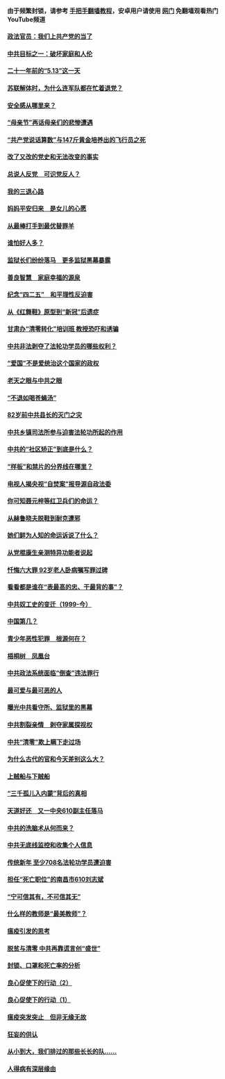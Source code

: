 #### 由于频繁封锁，请参考 [手把手翻墙教程](https://github.com/gfw-breaker/guides/wiki/)，安卓用户请使用 [网门](https://github.com/gfw-breaker/nogfw/blob/master/dl.md?t=05211301) 免翻墙观看热门YouTube频道 

#### [政法官员：我们上共产党的当了](../pages/19/425351.md?t=05211301) 

#### [中共目标之一：破坏家庭和人伦](../pages/19/424454.md?t=05211301) 

#### [二十一年前的“5.13”这一天](../pages/19/424814.md?t=05211301) 

#### [苏联解体时，为什么连军队都在忙着退党？](../pages/19/424335.md?t=05211301) 

#### [安全感从哪里来？](../pages/19/424336.md?t=05211301) 

#### [“母亲节”再话母亲们的悲惨遭遇](../pages/19/424234.md?t=05211301) 

#### [“共产党说话算数”与147斤黄金培养出的飞行员之死](../pages/19/424115.md?t=05211301) 

#### [改了又改的党史和无法改变的事实](../pages/19/424037.md?t=05211301) 

#### [总说人反党　可识党反人？](../pages/19/423820.md?t=05211301) 

#### [我的三退心路](../pages/19/423876.md?t=05211301) 

#### [妈妈平安归来　是女儿的心愿](../pages/19/423947.md?t=05211301) 

#### [从最棒打手到最优替罪羊](../pages/19/423819.md?t=05211301) 

#### [谁怕好人多？](../pages/19/423774.md?t=05211301) 

#### [监狱长们纷纷落马　更多监狱黑幕暴露](../pages/19/423787.md?t=05211301) 

#### [善良智慧　家庭幸福的源泉](../pages/19/423632.md?t=05211301) 

#### [纪念“四二五”　和平理性反迫害](../pages/19/423660.md?t=05211301) 

#### [从《红舞鞋》原型到“新冠”后遗症](../pages/19/423509.md?t=05211301) 

#### [甘肃办“清零转化”培训班 教授恐吓和诱骗](../pages/19/423498.md?t=05211301) 

#### [中共非法剥夺了法轮功学员的哪些权利？](../pages/19/423392.md?t=05211301) 

#### [“爱国”不是爱统治这个国家的政权](../pages/19/423029.md?t=05211301) 

#### [老天之眼与中共之眼](../pages/19/423378.md?t=05211301) 

#### [“不退如喝苍蝇汤”](../pages/19/423287.md?t=05211301) 

#### [82岁前中共县长的灭门之灾](../pages/19/423055.md?t=05211301) 

#### [中共乡镇司法所参与迫害法轮功所起的作用](../pages/19/423064.md?t=05211301) 

#### [中共的“社区矫正”到底是什么？](../pages/19/422870.md?t=05211301) 

#### [“样板”和禁片的分界线在哪里？](../pages/19/422704.md?t=05211301) 

#### [电视人揭央视“自焚案”报导源自政法委](../pages/19/422770.md?t=05211301) 

#### [你可知聂元梓等红卫兵们的命运？](../pages/19/422848.md?t=05211301) 

#### [从赫鲁晓夫脱鞋到耐克遭邪](../pages/19/422826.md?t=05211301) 

#### [她们鲜为人知的命运诉说了什么？](../pages/19/422754.md?t=05211301) 

#### [从党棍康生亲测特异功能者说起](../pages/19/422657.md?t=05211301) 

#### [忏悔六大罪 92岁老人卧病嘱写罪过碑](../pages/19/422750.md?t=05211301) 

#### [看看都是谁在“表最高的忠、干最背的事”？](../pages/19/422703.md?t=05211301) 

#### [中共奴工史的变迁（1999-今）](../pages/19/422656.md?t=05211301) 

#### [中国第几？](../pages/19/422496.md?t=05211301) 

#### [青少年恶性犯罪　根源何在？](../pages/19/422449.md?t=05211301) 

#### [梧桐树　凤凰台](../pages/19/422442.md?t=05211301) 

#### [中共政法系统面临“倒查”违法罪行](../pages/19/422497.md?t=05211301) 

#### [最可爱与最可恶的人](../pages/19/422448.md?t=05211301) 

#### [曝光中共看守所、监狱里的黑幕](../pages/19/422390.md?t=05211301) 

#### [中共割裂亲情　剥夺家属探视权](../pages/19/422364.md?t=05211301) 

#### [中共“清零”欺上瞒下走过场](../pages/19/422306.md?t=05211301) 

#### [为什么古代的官和今天差别这么大？](../pages/19/422228.md?t=05211301) 

#### [上贼船与下贼船](../pages/19/422276.md?t=05211301) 

#### [“三千孤儿入内蒙”背后的真相](../pages/19/422229.md?t=05211301) 

#### [天道好还　又一中央610副主任落马](../pages/19/422155.md?t=05211301) 

#### [中共的洗脑术从何而来？](../pages/19/422154.md?t=05211301) 

#### [中共无底线监控和收集个人信息](../pages/19/422039.md?t=05211301) 

#### [传统新年 至少708名法轮功学员遭迫害](../pages/19/421946.md?t=05211301) 

#### [担任“死亡职位”的南昌市610刘志斌](../pages/19/421957.md?t=05211301) 

#### [“宁可信其有，不可信其无”](../pages/19/421691.md?t=05211301) 

#### [什么样的教师是“最美教师”？](../pages/19/421755.md?t=05211301) 

#### [瘟疫引发的思考](../pages/19/421594.md?t=05211301) 

#### [脱贫与清零 中共再靠谎言创“盛世”](../pages/19/421590.md?t=05211301) 

#### [封锁、口罩和死亡率的分析](../pages/19/421495.md?t=05211301) 

#### [良心促使下的行动（2）](../pages/19/421361.md?t=05211301) 

#### [良心促使下的行动（1）](../pages/19/421302.md?t=05211301) 

#### [瘟疫突发突止　但非无缘无故](../pages/19/421281.md?t=05211301) 

#### [狂妄的供认](../pages/19/421199.md?t=05211301) 

#### [从小到大，我们排过的那些长长的队……](../pages/19/421243.md?t=05211301) 

#### [人得病有深层缘由](../pages/19/420864.md?t=05211301) 

